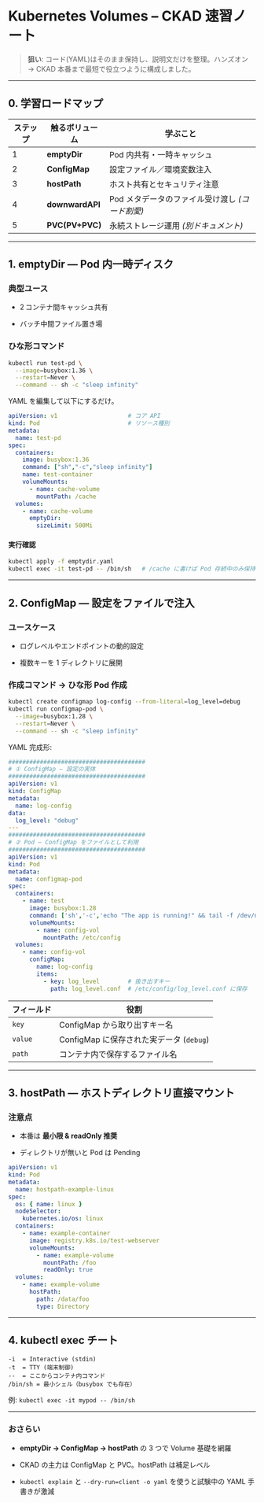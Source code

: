 # Kubernetes Volumes – CKAD 速習ノート

> **狙い**: コード(YAML)はそのまま保持し、説明文だけを整理。ハンズオン → CKAD 本番まで最短で役立つように構成しました。

---

## 0. 学習ロードマップ

| ステップ | 触るボリューム         | 学ぶこと                         |
| ---- | --------------- | ---------------------------- |
| 1    | **emptyDir**    | Pod 内共有・一時キャッシュ              |
| 2    | **ConfigMap**   | 設定ファイル／環境変数注入                |
| 3    | **hostPath**    | ホスト共有とセキュリティ注意               |
| 4    | **downwardAPI** | Pod メタデータのファイル受け渡し _(コード割愛)_ |
| 5    | **PVC(PV+PVC)** | 永続ストレージ運用 _(別ドキュメント)_        |

---

## 1. emptyDir — Pod 内一時ディスク

### 典型ユース

- 2 コンテナ間キャッシュ共有
    
- バッチ中間ファイル置き場
    

### ひな形コマンド

```bash
kubectl run test-pd \
  --image=busybox:1.36 \
  --restart=Never \
  --command -- sh -c "sleep infinity"
```

YAML を編集して以下にするだけ。

```yaml
apiVersion: v1                    # コア API
kind: Pod                         # リソース種別
metadata:
  name: test-pd
spec:
  containers:
    image: busybox:1.36
    command: ["sh","-c","sleep infinity"]
    name: test-container
    volumeMounts:
      - name: cache-volume
        mountPath: /cache
  volumes:
    - name: cache-volume
      emptyDir:
        sizeLimit: 500Mi
```

#### 実行確認

```bash
kubectl apply -f emptydir.yaml
kubectl exec -it test-pd -- /bin/sh   # /cache に書けば Pod 存続中のみ保持
```

---

## 2. ConfigMap — 設定をファイルで注入

### ユースケース

- ログレベルやエンドポイントの動的設定
    
- 複数キーを 1 ディレクトリに展開
    

### 作成コマンド → ひな形 Pod 作成

```bash
kubectl create configmap log-config --from-literal=log_level=debug
kubectl run configmap-pod \
  --image=busybox:1.28 \
  --restart=Never \
  --command -- sh -c "sleep infinity"
```

YAML 完成形:

```yaml
#######################################
# ① ConfigMap — 設定の実体
#######################################
apiVersion: v1
kind: ConfigMap
metadata:
  name: log-config
data:
  log_level: "debug"
---
#######################################
# ② Pod — ConfigMap をファイルとして利用
#######################################
apiVersion: v1
kind: Pod
metadata:
  name: configmap-pod
spec:
  containers:
    - name: test
      image: busybox:1.28
      command: ['sh','-c','echo "The app is running!" && tail -f /dev/null']
      volumeMounts:
        - name: config-vol
          mountPath: /etc/config
  volumes:
    - name: config-vol
      configMap:
        name: log-config
        items:
          - key: log_level        # 抜き出すキー
            path: log_level.conf  # /etc/config/log_level.conf に保存
```

|フィールド|役割|
|---|---|
|`key`|ConfigMap から取り出すキー名|
|`value`|ConfigMap に保存された実データ (`debug`)|
|`path`|コンテナ内で保存するファイル名|

---

## 3. hostPath — ホストディレクトリ直接マウント

### 注意点

- 本番は **最小限 & readOnly 推奨**
    
- ディレクトリが無いと Pod は Pending
    

```yaml
apiVersion: v1
kind: Pod
metadata:
  name: hostpath-example-linux
spec:
  os: { name: linux }
  nodeSelector:
    kubernetes.io/os: linux
  containers:
    - name: example-container
      image: registry.k8s.io/test-webserver
      volumeMounts:
        - name: example-volume
          mountPath: /foo
          readOnly: true
  volumes:
    - name: example-volume
      hostPath:
        path: /data/foo
        type: Directory
```

---

## 4. kubectl exec チート

```
-i  = Interactive (stdin)
-t  = TTY (端末制御)
--  = ここからコンテナ内コマンド
/bin/sh = 最小シェル（busybox でも存在）
```

例: `kubectl exec -it mypod -- /bin/sh`

---

### おさらい

- **emptyDir → ConfigMap → hostPath** の 3 つで Volume 基礎を網羅
    
- CKAD の主力は ConfigMap と PVC。hostPath は補足レベル
    
- `kubectl explain` と `--dry-run=client -o yaml` を使うと試験中の YAML 手書きが激減